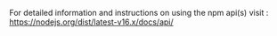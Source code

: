 For detailed information and instructions on using the npm api(s) visit : https://nodejs.org/dist/latest-v16.x/docs/api/